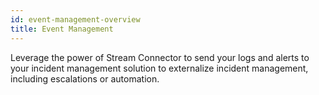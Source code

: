 ```yaml
---
id: event-management-overview
title: Event Management
---
```


Leverage the power of Stream Connector to send your logs and alerts to your 
incident management solution to externalize incident management, including 
escalations or automation.
